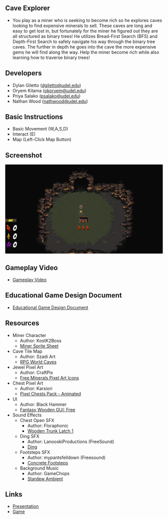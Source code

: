 ## Cave Explorer
- You play as a miner who is seeking to become rich so he explores caves looking to find expensive minerals to sell. These caves are long and easy to get lost in, but fortunately for the miner he figured out they are all structured as binary trees! He utilizes Bread-First Search (BFS) and Depth-First Search to safely navigate his way through the binary tree caves. The further in depth he goes into the cave the more expensive gems he will find along the way. Help the miner become rich while also learning how to traverse binary trees!
## Developers
- Dylan Giletto (dgiletto@udel.edu)
- Oryem Kilama (okoryem@udel.edu)
- Priya Salako (psalako@udel.edu)
- Nathan Wood (nathwood@udel.edu)
## Basic Instructions
- Basic Movement (W,A,S,D)
- Interact (E)
- Map (Left-Click Map Button)
## Screenshot
![Gameplay Screenshot](Docs/GameplayScreenshot.png)
## Gameplay Video
- [Gameplay Video](https://drive.google.com/file/d/1Y0vQZBFz0zsWkTdtBx_8S4KPe9D2NHl7/view?usp=sharing) 
## Educational Game Design Document
- [Educational Game Design Document](Docs/EGDD.md)
## Resources
- Miner Character
  - Author: KostK2Boss
  - [Miner Sprite Sheet](https://www.deviantart.com/kostk2boss/art/custom-miner-sprites-252465211)
- Cave Tile Map
  - Author: Szadi Art
  - [RPG World Caves](https://assetstore.unity.com/packages/2d/environments/rpg-worlds-caves-167274)
- Jewel Pixel Art
  - Author: CraftPix
  - [Free Minerals Pixel Art Icons](https://assetstore.unity.com/packages/2d/gui/icons/free-minerals-pixel-art-icons-196216)
- Chest Pixel Art
  - Author: Karsiori
  - [Pixel Chests Pack - Animated](https://assetstore.unity.com/packages/2d/environments/pixel-chests-pack-animated-263923)
- UI
  - Author: Black Hammer
  - [Fantasy Wooden GUI: Free](https://assetstore.unity.com/packages/2d/gui/fantasy-wooden-gui-free-103811)
- Sound Effects
  - Chest Open SFX
    - Author: Floraphonic
    - [Wooden Trunk Latch 1](https://pixabay.com/sound-effects/wooden-trunk-latch-1-183944/)
  - Ding SFX
    - Author: LanooskiProductions (FreeSound)
    - [Ding](https://pixabay.com/sound-effects/ding-101377/)
  - Footsteps SFX
    - Author: mypantsfelldown (Freesound)
    - [Concrete Footsteps](https://pixabay.com/sound-effects/concrete-footsteps-6752/)
  - Background Music
    - Author: GameChops
    - [Stardew Ambient](https://www.youtube.com/watch?v=UVWj55mVnrc)
## Links
- [Presentation](https://www.canva.com/design/DAGnnlecW_k/Gqe0kBusqaLeEzOMlDkHTA/edit)
- [Game](https://okoryem.github.io/Tree-Explorer/)
